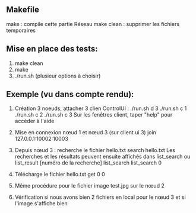## Makefile
make : compile cette partie Réseau
make clean : supprimer les fichiers temporaires

## Mise en place des tests:
1. make clean
2. make
3. ./run.sh (plusieur options à choisir)

## Exemple (vu dans compte rendu):
1. Création 3 noeuds, attacher 3 clien ControlUI :
	./run.sh d 3
	./run.sh c 1
	./run.sh c 2
	./run.sh c 3
Sur les fenêtres client, taper "help" pour accéder à l'aide
	
2. Mise en connexion nœud 1 et nœud 3 (sur client ui 3)
	join 127.0.0.1:10002:10003
3. Depuis nœud 3 : recherche le fichier hello.txt
	search hello.txt
Les recherches et les résultats peuvent ensuite affichés dans list_search ou list_result [numéro de la recherche]
	list_search
	list_search 0
4. Télécharge le fichier hello.txt
	get 0 0
5. Même procédure pour le fichier image test.jpg sur le nœud 2
6. Vérification si nous avons bien 2 fichiers en local pour le nœud 3 et si l'image s'affiche bien
